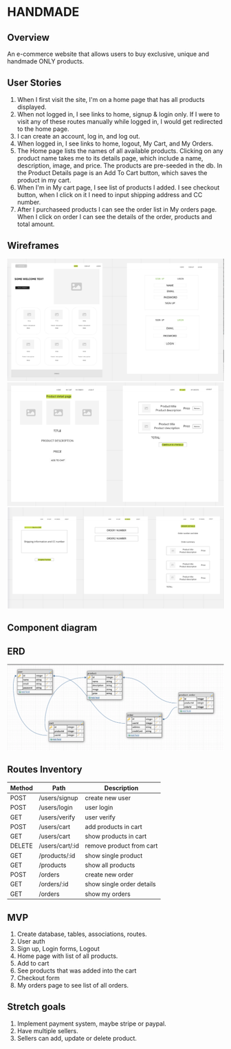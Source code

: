 # HANDMADE

## Overview

An e-commerce website that allows users to buy exclusive, unique and handmade ONLY products.

## User Stories

1. When I first visit the site, I'm on a home page that has all products displayed.
2. When not logged in, I see links to home, signup & login only. If I were to visit any of these routes manually while logged in, I would get redirected to the home page.
3. I can create an account, log in, and log out.
4. When logged in, I see links to home, logout, My Cart, and My Orders.
5. The Home page lists the names of all available products. Clicking on any product name takes me to its details page, which include a name, description, image, and price. The products are pre-seeded in the db. In the Product Details page is an Add To Cart button, which saves the product in my cart. 
6. When I'm in My cart page, I see list of products I added. I see checkout button, when I click on it I need to input shipping address and CC number.
7. After I purchaseed products I can see the order list in My orders page. When I click on order I can see the details of the order, products and total amount.

## Wireframes

![alt text](./assets/wireframe1.png)
![alt text](./assets/wireframe2.png)
![alt text](./assets/wireframe3.png)

## Component diagram

## ERD

![alt text](./assets/erd.png)

## Routes Inventory

|Method|Path|Description|
|---|---|---|
|POST|/users/signup|create new user|
|POST|/users/login|user login|
|GET|/users/verify|user verify|
|POST|/users/cart|add products in cart|
|GET|/users/cart|show products in cart|
|DELETE|/users/cart/:id|remove product from cart|
|GET|/products/:id|show single product|
|GET|/products|show all products|
|POST|/orders|create new order|
|GET|/orders/:id|show single order details|
|GET|/orders|show my orders|

## MVP 

1. Create database, tables, associations, routes.
2. User auth
3. Sign up, Login forms, Logout
4. Home page with list of all products.
5. Add to cart
6. See products that was added into the cart
7. Checkout form
8. My orders page to see list of all orders.

## Stretch goals

1. Implement payment system, maybe stripe or paypal.
2. Have multiple sellers.
3. Sellers can add, update or delete product.

